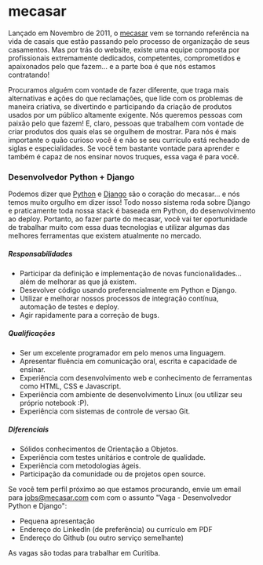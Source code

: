 # mecasar

Lançado em Novembro de 2011, o [mecasar](http://mecasar.com) vem se tornando referência na vida de casais que estão
passando pelo processo de organização de seus casamentos. Mas por trás do website, existe uma equipe composta por
profissionais extremamente dedicados, competentes, comprometidos e apaixonados pelo que fazem... e a parte boa é que
nós estamos contratando!

Procuramos alguém com vontade de fazer diferente, que traga mais alternativas e ações do que reclamações, que lide com
os problemas de maneira criativa, se divertindo e participando da criação de produtos usados por um público altamente
exigente. Nós queremos pessoas com paixão pelo que fazem! E, claro, pessoas que trabalhem com vontade de criar produtos
dos quais elas se orgulhem de mostrar. Para nós é mais importante o quão curioso você é e não se seu currículo está
recheado de siglas e especialidades. Se você tem bastante vontade para aprender e também é capaz de nos ensinar novos
truques, essa vaga é para você.


### Desenvolvedor Python + Django

Podemos dizer que [Python](http://python.org) e [Django](http://djangoproject.com) são o coração do mecasar... e nós
temos muito orgulho em dizer isso! Todo nosso sistema roda sobre Django e praticamente toda nossa stack é baseada em
Python, do desenvolvimento ao deploy. Portanto, ao fazer parte do mecasar, você vai ter oportunidade de trabalhar muito
com essa duas tecnologias e utilizar algumas das melhores ferramentas que existem atualmente no mercado.


##### Responsabilidades

 * Participar da definição e implementação de novas funcionalidades... além de melhorar as que já existem.
 * Desevolver código usando preferencialmente em Python e Django.
 * Utilizar e melhorar nossos processos de integração contínua, automação de testes e deploy.
 * Agir rapidamente para a correção de bugs.

##### Qualificações

 * Ser um excelente programador em pelo menos uma linguagem.
 * Apresentar fluência em comunicação oral, escrita e capacidade de ensinar.
 * Experiência com desenvolvimento web e conhecimento de ferramentas como HTML, CSS e Javascript.
 * Experiência com ambiente de desenvolvimento Linux (ou utilizar seu próprio notebook :P).
 * Experiência com sistemas de controle de versao Git.

##### Diferenciais

 * Sólidos conhecimentos de Orientação a Objetos.
 * Experiência com testes unitários e controle de qualidade.
 * Experiência com metodologias ágeis.
 * Participação da comunidade ou de projetos open source.


Se você tem perfil próximo ao que estamos procurando, envie um email para jobs@mecasar.com com com o assunto "Vaga - Desenvolvedor Python e Django":

 * Pequena apresentação 
 * Endereço do LinkedIn (de preferência) ou currículo em PDF
 * Endereço do Github (ou outro serviço semelhante) 

As vagas são todas para trabalhar em Curitiba.